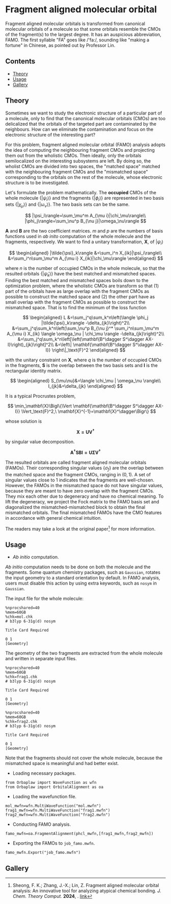 # Fragment aligned molecular orbital

Fragment aligned molecular orbitals is transformed from canonical molecular orbitals of a molecule so that some orbitals resemble the CMOs of the fragment(s) to the largest degree.
It has an auspicious abbreviation, FAMO.
The first syllable "FA" goes like /'fa:/, sounding like "making a fortune" in Chinese, as pointed out by Professor Lin.

## Contents
+ [Theory](#theory)
+ [Usage](#usage)
+ [Gallery](#gallery)


## Theory
Sometimes we want to study the electronic structure of a particular part of a molecule, only to find that the canonical molecular orbitals (CMOs) are too delicalized that the orbitals of the targeted part are contaminated by the neighbours.
How can we eliminate the contamination and focus on the electronic structure of the interesting part?

For this problem, fragment aligned molecular orbital (FAMO) analysis adopts the idea of computing the neighbouring fragment CMOs and projecting them out from the wholistic CMOs.
Then ideally, only the orbitals semilocalized on the interesting subsystems are left.
By doing so, the wholist CMOs are divided into two spaces, the "matched space" matched with the neighbouring fragment CMOs and the "mismatched space" corresponding to the orbitals on the rest of the molecule, whose electronic structure is to be investigated.

Let's formulate the problem mathematically.
The **occupied** CMOs of the whole molecule $\left\{|\psi_i\rangle\right\}$ and the fragments $\left\{|\phi_i\rangle\right\}$ are represented in two basis sets $\left\{|\chi_\mu\rangle\right\}$ and $\left\{|\omega_\nu\rangle\right\}$.
The two basis sets can be the same.

$$
|\psi_i\rangle=\sum_\mu^m A_{\mu i}|\chi_\mu\rangle\\
|\phi_j\rangle=\sum_\nu^p B_{\nu j}|\omega_\nu\rangle
$$

$\mathbf{A}$ and $\mathbf{B}$ are the two coefficient matrices.
$m$ and $p$ are the numbers of basis functions used in *ab inito* computation of the whole molecule and the fragments, respectively.
We want to find a unitary transformation, $\mathbf{X}$, of $|\psi_i\rangle$

$$
\begin{aligned}
|\tilde{\psi}_k\rangle
&=\sum_i^n X_{ik}|\psi_i\rangle\\
&=\sum_i^n\sum_\mu^m A_{\mu i} X_{ik}|\chi_\mu\rangle
\end{aligned}
$$

where $n$ is the number of occupied CMOs in the whole molecule, so that the resulted orbitals $\left\{|\tilde{\psi}_k \rangle\right\}$ have the best matched and mismatched spaces.
Finding the best matched and mismatched spaces boils down to the optimization problem, where the wholistic CMOs are transform so that (1) part of the orbitals have as large overlap with the fragment CMOs as possible to construct the matched space and (2) the other part have as small overlap with the fragment CMOs as possible to construct the mismatched space.
That is to find the minimum of the loss function

$$
\begin{aligned}
    L
    &=\sum_j^q\sum_k^n\left(\langle \phi_j |\tilde{\psi}_k\rangle -\delta_{jk}\right)^2\\
    &=\sum_j^q\sum_k^n\left(\sum_\nu^p B_{\nu j}^* \sum_i^n\sum_\mu^m A_{\mu i} X_{ik} \langle \omega_\nu | \chi_\mu \rangle -\delta_{jk}\right)^2\\
    &=\sum_j^q\sum_k^n\left[\left(\mathbf{B^\dagger S^\dagger AX-I}\right)_{jk}\right]^2\\
    &=\left\| \mathbf{\mathbf{B^\dagger S^\dagger AX-I}} \right\|_\text{F}^2
\end{aligned}
$$

with the unitary constraint on $\mathbf{X}$, where $q$ is the number of occupied CMOs in the fragments, $\mathbf{S}$ is the overlap between the two basis sets and $\mathbf{I}$ is the rectangular identity matrix.

$$
\begin{aligned}
    S_{\mu\nu}&=\langle \chi_\mu | \omega_\nu \rangle\\
    I_{jk}&=\delta_{jk}
\end{aligned}
$$

It is a typical Procrustes problem,

$$
\min_\mathbf{X}\Bigl\{\Vert \mathbf{\mathbf{B^\dagger S^\dagger AX-I}} \Vert_\text{F}^2,\ \mathbf{X}^{-1}=\mathbf{X}^\dagger\Bigr\}
$$

whose solution is

$$
\mathbf{X=UV^\dagger}
$$

by singular value decomposition.

$$
\mathbf{A^\dagger SB I=U\Sigma V^\dagger}
$$

The resulted orbitals are called fragment aligned molecular orbitals (FAMOs).
Their corresponding singular values $\left\{\sigma_f\right\}$ are the overlap between the matched space and the fragment CMOs, ranging in $\left(0,1\right)$.
A set of singular values close to 1 indicates that the fragments are well-chosen.
However, the FAMOs in the mismatched space do not have singular values, because they are meant to have zero overlap with the fragment CMOs.
They mix each other due to degeneracy and have no chemical meaning.
To lift the degeneracy, we project the Fock matrix to the FAMO basis set and diagonalized the mismatched-mismatched block to obtain the final mismatched orbitals.
The final mismatched FAMOs have the CMO features in accordance with general chemical intuition.

The readers may take a look at the original paper[^famo] for more information.

## Usage
+ *Ab initio* computation.

*Ab initio* computation needs to be done on both the molecule and the fragments.
Some quantum chemistry packages, such as `Gaussian`, rotates the input geometry to a standard orientation by default.
In FAMO analysis, users must disable this action by using extra keywords, such as `nosym` in `Gaussian`.

The input file for the whole molecule:
```
%nprocshared=40
%mem=60GB
%chk=mol.chk
# b3lyp 6-31g(d) nosym

Title Card Required

0 1
[Geometry]
```
The geometry of the two fragments are extracted from the whole molecule and written in separate input files.
```
%nprocshared=40
%mem=60GB
%chk=frag1.chk
# b3lyp 6-31g(d) nosym

Title Card Required

0 1
[Geometry]
```
```
%nprocshared=40
%mem=60GB
%chk=frag2.chk
# b3lyp 6-31g(d) nosym

Title Card Required

0 1
[Geometry]
```
Note that the fragments should not cover the whole molecule, because the mismatched space is meaningful and had better exist.

+ Loading necessary packages.
```
from Orbaplaw import WaveFunction as wfn
from Orbaplaw import OrbitalAlignment as oa
```

+ Loading the wavefunction file.
```
mol_mwfn=wfn.MultiWaveFunction("mol.mwfn")
frag1_mwfn=wfn.MultiWaveFunction("frag1.mwfn")
frag2_mwfn=wfn.MultiWaveFunction("frag2.mwfn")
```

+ Conducting FAMO analysis.
```
famo_mwfn=oa.FragmentAlignment(phcl_mwfn,[frag1_mwfn,frag2_mwfn])
```

+ Exporting the FAMOs to `job_famo.mwfn`.
```
famo_mwfn.Export("job_famo.mwfn")
```

## Gallery


[^famo]: Sheong, F. K.; Zhang, J.-X.; Lin, Z. Fragment aligned molecular orbital analysis: An innovative tool for analyzing atypical chemical bonding. *J. Chem. Theory Comput.* **2024**, . [link](https://doi.org/10.1021/acs.jctc.4c00456)